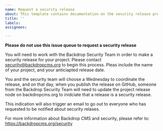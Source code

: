 ```yaml
---
name: Request a security release
about: This template contains documentation on the security release process.
title: ''
labels:
assignees:

---
```


**Please do not use this issue queue to request a security release**

You will need to work with the Backdrop Security Team in order to make a
security release for your project. Please contact security@backdropcms.org to
begin this process. Pleas include the name of your project, and your anticiapted
release date.

You and the security team will choose a Wednesday to coordinate the release, and
on that day, when you publish the release on GitHub, someone from the Backdrop
Security Team will need to update the project release node on backdropcms.org
to inidciate that a release is a security release.

This indication will also trigger an email to go out to everyone who has
requested to be notified about security relases.

For more information about Backdrop CMS and security, please refer to:
https://backdropcms.org/security
